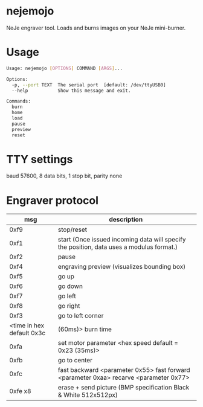 # nejemojo

NeJe engraver tool. Loads and burns images on your NeJe mini-burner.

# Usage

``` sh
Usage: nejemojo [OPTIONS] COMMAND [ARGS]...

Options:
  -p, --port TEXT  The serial port  [default: /dev/ttyUSB0]
  --help           Show this message and exit.

Commands:
  burn
  home
  load
  pause
  preview
  reset
```

# TTY settings

baud 57600, 8 data bits, 1 stop bit, parity none


# Engraver protocol

| msg                        | description                                                                              |
| ---                        | ---                                                                                      |
| 0xf9                       | stop/reset                                                                               |
| 0xf1                       | start (Once issued incoming data will specify the position, data uses a modulus format.) |
| 0xf2                       | pause                                                                                    |
| 0xf4                       | engraving preview (visualizes bounding box)                                              |
| 0xf5                       | go up                                                                                    |
| 0xf6                       | go down                                                                                  |
| 0xf7                       | go left                                                                                  |
| 0xf8                       | go right                                                                                 |
| 0xf3                       | go to left corner                                                                        |
| <time in hex default  0x3c | (60ms)> burn time                                                                        |
| 0xfa                       | set motor parameter <hex speed default = 0x23 (35ms)>                                    |
| 0xfb                       | go to center                                                                             |
| 0xfc                       | fast backward <parameter 0x55> fast forward <parameter 0xaa> recarve <parameter 0x77>    |
| 0xfe x8                    | erase + send picture <picture data bmp> (BMP specification Black & White 512x512px)      |

